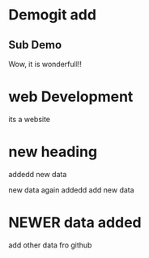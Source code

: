 # Demogit add

## Sub Demo
Wow, it is wonderfull!!

# web Development
its a website

# new heading
addedd new data

new data again addedd
add new data

# NEWER data added

add other data fro github